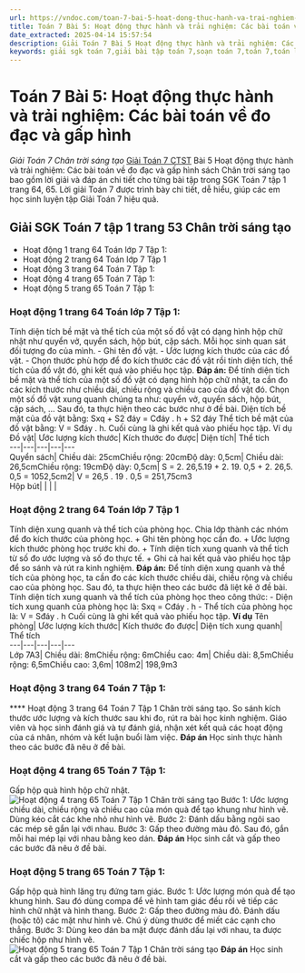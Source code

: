 ```yaml
---
url: https://vndoc.com/toan-7-bai-5-hoat-dong-thuc-hanh-va-trai-nghiem-cac-bai-toan-ve-do-dac-va-gap-hinh-270668
title: Toán 7 Bài 5: Hoạt động thực hành và trải nghiệm: Các bài toán về đo đạc và gấp hình - Giải Toán 7 Chân trời sáng tạo - VnDoc.com
date_extracted: 2025-04-14 15:57:54
description: Giải Toán 7 Bài 5 Hoạt động thực hành và trải nghiệm: Các bài toán về đo đạc và gấp hình Chân trời sáng tạo bao gồm đáp án và lời giải chi tiết cho từng bài tập trong SGK Toán 7 cho các em học sinh tham khảo luyện Giải Toán 7 hiệu quả.
keywords: giải sgk toán 7,giải bài tập toán 7,soạn toán 7,toán 7,toán lớp 7,giải toán 7,sgk toán 7,toan 7,giai toan 7,toán 7 tập 1,toán lớp 7 tập 1,bài tập toán lớp 7,giải bài tập toán lớp 7,sgk toán 7 tập 1,toán 7 chân trời sáng tạo,giải toán 7 chân trời sáng tạo,Toán 7 bài 5 Hoạt động thực hành và trải nghiệm,giải Toán 7 bài 5,Hoạt động thực hành và trải nghiệm Các bài toán về đo đạc và gấp hình,hình học 7,giải toán 7 trang 64 chân trời sáng tạo
---
```


# Toán 7 Bài 5: Hoạt động thực hành và trải nghiệm: Các bài toán về đo đạc và gấp hình
 _Giải Toán 7 Chân trời sáng tạo_
[Giải Toán 7 CTST](<https://vndoc.com/toan-7-tap-1-ctst>) Bài 5 Hoạt động thực hành và trải nghiệm: Các bài toán về đo đạc và gấp hình sách Chân trời sáng tạo bao gồm lời giải và đáp án chi tiết cho từng bài tập trong SGK Toán 7 tập 1 trang 64, 65. Lời giải Toán 7 được trình bày chi tiết, dễ hiểu, giúp các em học sinh luyện tập Giải Toán 7 hiệu quả.
## Giải SGK Toán 7 tập 1 trang 53 Chân trời sáng tạo
  * Hoạt động 1 trang 64 Toán lớp 7 Tập 1: 
  * Hoạt động 2 trang 64 Toán lớp 7 Tập 1
  * Hoạt động 3 trang 64 Toán 7 Tập 1:
  * Hoạt động 4 trang 65 Toán 7 Tập 1: 
  * Hoạt động 5 trang 65 Toán 7 Tập 1: 

### **Hoạt động 1 trang 64 Toán lớp 7 Tập 1:**
Tính diện tích bề mặt và thể tích của một số đồ vật có dạng hình hộp chữ nhật như quyển vở, quyển sách, hộp bút, cặp sách.
Mỗi học sinh quan sát đối tượng đo của mình.
\- Ghi tên đồ vật.
\- Ước lượng kích thước của các đồ vật.
\- Chọn thước phù hợp để đo kích thước các đồ vật rồi tính diện tích, thể tích của đồ vật đó, ghi kết quả vào phiếu học tập.
**Đáp án:**
Để tính diện tích bề mặt và thể tích của một số đồ vật có dạng hình hộp chữ nhật, ta cần đo các kích thước như chiều dài, chiều rộng và chiều cao của đồ vật đó.
Chọn một số đồ vật xung quanh chúng ta như: quyển vở, quyển sách, hộp bút, cặp sách, …
Sau đó, ta thực hiện theo các bước như ở đề bài.
Diện tích bề mặt của đồ vật bằng: Sxq \+ S2 đáy = Cđáy . h + S2 đáy
Thể tích bề mặt của đồ vật bằng: V = Sđáy . h.
Cuối cùng là ghi kết quả vào phiếu học tập.
Ví dụ
Đồ vật| Ước lượng kích thước| Kích thước đo được| Diện tích| Thể tích  
---|---|---|---|---  
Quyển sách| Chiều dài: 25cmChiều rộng: 20cmĐộ dày: 0,5cm| Chiều dài: 26,5cmChiều rộng: 19cmĐộ dày: 0,5cm| S = 2. 26,5.19 + 2. 19. 0,5 + 2. 26,5. 0,5 = 1052,5cm2| V = 26,5 . 19 . 0,5 = 251,75cm3  
Hộp bút| | | |   
### **Hoạt động 2 trang 64 Toán lớp 7 Tập 1**
Tính diện xung quanh và thể tích của phòng học.
Chia lớp thành các nhóm để đo kích thước của phòng học.
\+ Ghi tên phòng học cần đo.
\+ Ước lượng kích thước phòng học trước khi đo.
\+ Tính diện tích xung quanh và thể tích từ số đo ước lượng và số đo thực tế.
\+ Ghi cả hai kết quả vào phiếu học tập để so sánh và rút ra kinh nghiệm.
**Đáp án:**
Để tính diện xung quanh và thể tích của phòng học, ta cần đo các kích thước chiều dài, chiều rộng và chiều cao của phòng học.
Sau đó, ta thực hiện theo các bước đã liệt kê ở đề bài.
Tính diện tích xung quanh và thể tích của phòng học theo công thức:
\- Diện tích xung quanh của phòng học là: Sxq = Cđáy . h
\- Thể tích của phòng học là: V = Sđáy . h
Cuối cùng là ghi kết quả vào phiếu học tập.
**Ví dụ**
Tên phòng| Ước lượng kích thước| Kích thước đo được| Diện tích xung quanh| Thể tích  
---|---|---|---|---  
Lớp 7A3| Chiều dài: 8mChiều rộng: 6mChiều cao: 4m| Chiều dài: 8,5mChiều rộng: 6,5mChiều cao: 3,6m| 108m2| 198,9m3  
### **Hoạt động 3 trang 64 Toán 7 Tập 1:**
**** Hoạt động 3 trang 64 Toán 7 Tập 1 Chân trời sáng tạo. So sánh kích thước ước lượng và kích thước sau khi đo, rút ra bài học kinh nghiệm. Giáo viên và học sinh đánh giá và tự đánh giá, nhận xét kết quả các hoạt động của cá nhân, nhóm và kết luận buổi làm việc.
**Đáp án**
Học sinh thực hành theo các bước đã nêu ở đề bài.
### **Hoạt động 4 trang 65 Toán 7 Tập 1:**
Gấp hộp quà hình hộp chữ nhật.
![Hoạt động 4 trang 65 Toán 7 Tập 1 Chân trời sáng tạo](https://i.vdoc.vn/data/image/2023/10/13/hoat-dong-4-trang-65-toan-7-tap-1.png)
Bước 1: Ước lượng chiều dài, chiều rộng và chiều cao của món quà để tạo khung như hình vẽ. Dùng kéo cắt các khe nhỏ như hình vẽ.
Bước 2: Đánh dấu bằng ngôi sao các mép sẽ gắn lại với nhau.
Bước 3: Gấp theo đường màu đỏ. Sau đó, gắn mỗi hai mép lại với nhau bằng keo dán.
**Đáp án**
Học sinh cắt và gấp theo các bước đã nêu ở đề bài.
### **Hoạt động 5 trang 65 Toán 7 Tập 1:**
Gấp hộp quà hình lăng trụ đứng tam giác.
Bước 1: Ước lượng món quà để tạo khung hình. Sau đó dùng compa để vẽ hình tam giác đều rồi vẽ tiếp các hình chữ nhật và hình thang.
Bước 2: Gấp theo đường màu đỏ. Đánh dấu \(hoặc tô\) các mặt như hình vẽ. Chú ý dùng thước để miết các cạnh cho thẳng.
Bước 3: Dùng keo dán ba mặt được đánh dấu lại với nhau, ta được chiếc hộp như hình vẽ.
![Hoạt động 5 trang 65 Toán 7 Tập 1 Chân trời sáng tạo](https://i.vdoc.vn/data/image/2023/10/13/hoat-dong-5-trang-65-toan-7-tap-1.png)
**Đáp án**
Học sinh cắt và gấp theo các bước đã nêu ở đề bài.
